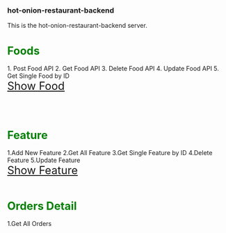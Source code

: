 ### hot-onion-restaurant-backend
This is the hot-onion-restaurant-backend server.
<br>

<h1 style="font-size:25px;color:green"> Foods </h1>
1. Post Food API
2. Get Food API
3. Delete Food API
4. Update Food API
5. Get Single Food by ID
<br>
<a href="https://hot-onion-restaurant-server.herokuapp.com/foods" style="font-size: 25px">Show Food </a>

<br><br>
<h1 style="font-size:25px;color:green"> Feature </h1>
1.Add New Feature
2.Get All Feature
3.Get Single Feature by ID
4.Delete Feature
5.Update Feature
<br>
<a href="https://hot-onion-restaurant-server.herokuapp.com/feature" style="font-size: 25px">Show Feature </a>
<br><br>
<h1 style="font-size:25px;color:green"> Orders Detail </h1>
1.Get All Orders
